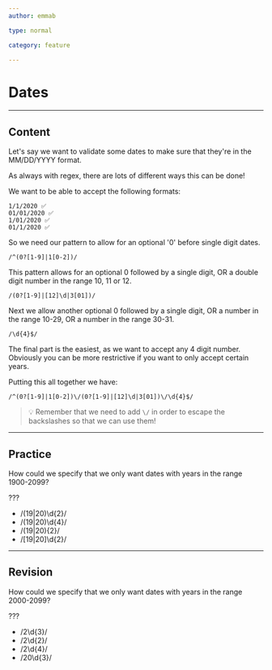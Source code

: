 ```yaml
---
author: emmab

type: normal

category: feature

---
```


# Dates

---
## Content

Let's say we want to validate some dates to make sure that they're in the MM/DD/YYYY format.

As always with regex, there are lots of different ways this can be done!

We want to be able to accept the following formats:

```
1/1/2020 ✅
01/01/2020 ✅
1/01/2020 ✅
01/1/2020 ✅
```

So we need our pattern to allow for an optional '0' before single digit dates.

`/^(0?[1-9]|1[0-2])/`

This pattern allows for an optional 0 followed by a single digit, OR a double digit number in the range 10, 11 or 12.

`/(0?[1-9]|[12]\d|3[01])/`

Next we allow another optional 0 followed by a single digit, OR a number in the range 10-29, OR a number in the range 30-31.

`/\d{4}$/`

The final part is the easiest, as we want to accept any 4 digit number. Obviously you can be more restrictive if you want to only accept certain years.

Putting this all together we have:

`/^(0?[1-9]|1[0-2])\/(0?[1-9]|[12]\d|3[01])\/\d{4}$/`

> 💡 Remember that we need to add `\/` in order to escape the backslashes so that we can use them!

---
## Practice

How could we specify that we only want dates with years in the range 1900-2099?

???

- /(19|20)\d{2}/
- /(19|20)\d{4}/
- /(19|20){2}/
- /[19|20]\d{2}/

---
## Revision

How could we specify that we only want dates with years in the range 2000-2099?

???

- /2\d{3}/
- /2\d{2}/
- /2\d{4}/
- /20\d{3}/

